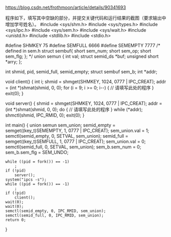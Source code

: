 https://blog.csdn.net/frothmoon/article/details/90341693

程序如下，填写其中空缺的部分，并提交关键代码和运行结果的截图（要求输出中增加学号姓名）。
#include <sys/shm.h>
#include <sys/types.h>
#include <sys/ipc.h>
#include <sys/sem.h>
#include <sys/wait.h>
#include <unistd.h>
#include <stdlib.h>
#include <stdio.h>

#define SHMKEY 75
#define SEMFULL 6666
#define SEMEMPTY 7777
/* defined in sem.h
struct sembuf{
	short sem_num;
	short sem_op;
	short sem_flg;
};
*/
union semun
{
	int val;
	struct semid_ds *buf;
	unsigned short *arry;
};

int shmid, pid, semid_full, semid_empty;
struct sembuf sem_b;
int *addr;

void client()
{
	int i;
	shmid = shmget(SHMKEY, 1024, 0777 | IPC_CREAT);
	addr = (int *)shmat(shmid, 0, 0);
	for (i = 9; i >= 0; i--)
	{
		// 请填写此处的程序
	}
	exit(0);
}

void server()
{
	shmid = shmget(SHMKEY, 1024, 0777 | IPC_CREAT);
	addr = (int *)shmat(shmid, 0, 0);
	do
	{
		// 请填写此处的程序
	} while (*addr);
	shmctl(shmid, IPC_RMID, 0);
	exit(0);
}

int main()
{
	union semun sem_union;
	semid_empty = semget((key_t)SEMEMPTY, 1, 0777 | IPC_CREAT);
	sem_union.val = 1;
	semctl(semid_empty, 0, SETVAL, sem_union);
	semid_full = semget((key_t)SEMFULL, 1, 0777 | IPC_CREAT);
	sem_union.val = 0;
	semctl(semid_full, 0, SETVAL, sem_union);
	sem_b.sem_num = 0;
	sem_b.sem_flg = SEM_UNDO;

	while ((pid = fork()) == -1)
		;
	if (!pid)
		server();
	system("ipcs -s");
	while ((pid = fork()) == -1)
		;
	if (!pid)
		client();
	wait(0);
	wait(0);
	semctl(semid_empty, 0, IPC_RMID, sem_union);
	semctl(semid_full, 0, IPC_RMID, sem_union);
	return 0;
}
